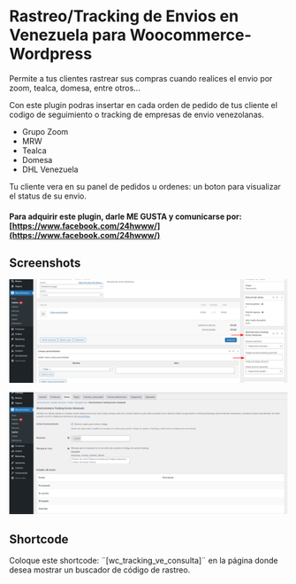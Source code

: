 # Rastreo/Tracking de Envios en Venezuela para Woocommerce-Wordpress
Permite a tus clientes rastrear sus compras cuando realices el envio por zoom, tealca, domesa, entre otros...

Con este plugin podras insertar en cada orden de pedido
de tus cliente el codigo de seguimiento o tracking de
empresas de envio venezolanas.
- Grupo Zoom
- MRW
- Tealca
- Domesa
- DHL Venezuela

Tu cliente vera en su panel de pedidos u ordenes:
un boton para visualizar el status de su envio.

#### Para adquirir este plugin, darle ME GUSTA y comunicarse por: [https://www.facebook.com/24hwww/](https://www.facebook.com/24hwww/)

## Screenshots

![Screenshot](https://github.com/24hwww/woocommerce-tracking-envios-ve/blob/master/image-plugin-1.png)

![Screenshot](https://github.com/24hwww/woocommerce-tracking-envios-ve/blob/master/image-plugin-2.png)

## Shortcode

Coloque este shortcode: ¨[wc_tracking_ve_consulta]¨ en la página donde desea mostrar un buscador de código de rastreo.
